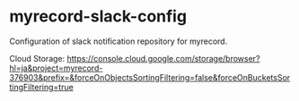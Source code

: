 # myrecord-slack-config

 Configuration of slack notification repository for myrecord.

 Cloud Storage: https://console.cloud.google.com/storage/browser?hl=ja&project=myrecord-376903&prefix=&forceOnObjectsSortingFiltering=false&forceOnBucketsSortingFiltering=true